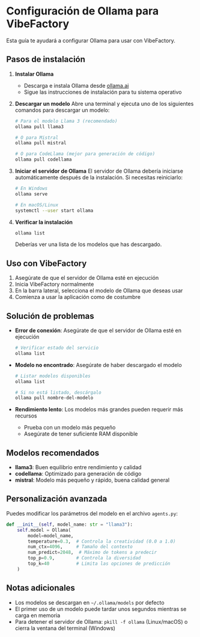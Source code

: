 # Configuración de Ollama para VibeFactory

Esta guía te ayudará a configurar Ollama para usar con VibeFactory.

## Pasos de instalación

1. **Instalar Ollama**
   - Descarga e instala Ollama desde [ollama.ai](https://ollama.ai/)
   - Sigue las instrucciones de instalación para tu sistema operativo

2. **Descargar un modelo**
   Abre una terminal y ejecuta uno de los siguientes comandos para descargar un modelo:
   ```bash
   # Para el modelo Llama 3 (recomendado)
   ollama pull llama3
   
   # O para Mistral
   ollama pull mistral
   
   # O para CodeLlama (mejor para generación de código)
   ollama pull codellama
   ```

3. **Iniciar el servidor de Ollama**
   El servidor de Ollama debería iniciarse automáticamente después de la instalación. Si necesitas reiniciarlo:
   ```bash
   # En Windows
   ollama serve
   
   # En macOS/Linux
   systemctl --user start ollama
   ```

4. **Verificar la instalación**
   ```bash
   ollama list
   ```
   Deberías ver una lista de los modelos que has descargado.

## Uso con VibeFactory

1. Asegúrate de que el servidor de Ollama esté en ejecución
2. Inicia VibeFactory normalmente
3. En la barra lateral, selecciona el modelo de Ollama que deseas usar
4. Comienza a usar la aplicación como de costumbre

## Solución de problemas

- **Error de conexión**: Asegúrate de que el servidor de Ollama esté en ejecución
  ```bash
  # Verificar estado del servicio
  ollama list
  ```

- **Modelo no encontrado**: Asegúrate de haber descargado el modelo
  ```bash
  # Listar modelos disponibles
  ollama list
  
  # Si no está listado, descárgalo
  ollama pull nombre-del-modelo
  ```

- **Rendimiento lento**: Los modelos más grandes pueden requerir más recursos
  - Prueba con un modelo más pequeño
  - Asegúrate de tener suficiente RAM disponible

## Modelos recomendados

- **llama3**: Buen equilibrio entre rendimiento y calidad
- **codellama**: Optimizado para generación de código
- **mistral**: Modelo más pequeño y rápido, buena calidad general

## Personalización avanzada

Puedes modificar los parámetros del modelo en el archivo `agents.py`:

```python
def __init__(self, model_name: str = "llama3"):
    self.model = Ollama(
        model=model_name,
        temperature=0.3,  # Controla la creatividad (0.0 a 1.0)
        num_ctx=4096,     # Tamaño del contexto
        num_predict=2048,  # Máximo de tokens a predecir
        top_p=0.9,        # Controla la diversidad
        top_k=40          # Limita las opciones de predicción
    )
```

## Notas adicionales

- Los modelos se descargan en `~/.ollama/models` por defecto
- El primer uso de un modelo puede tardar unos segundos mientras se carga en memoria
- Para detener el servidor de Ollama: `pkill -f ollama` (Linux/macOS) o cierra la ventana del terminal (Windows)
